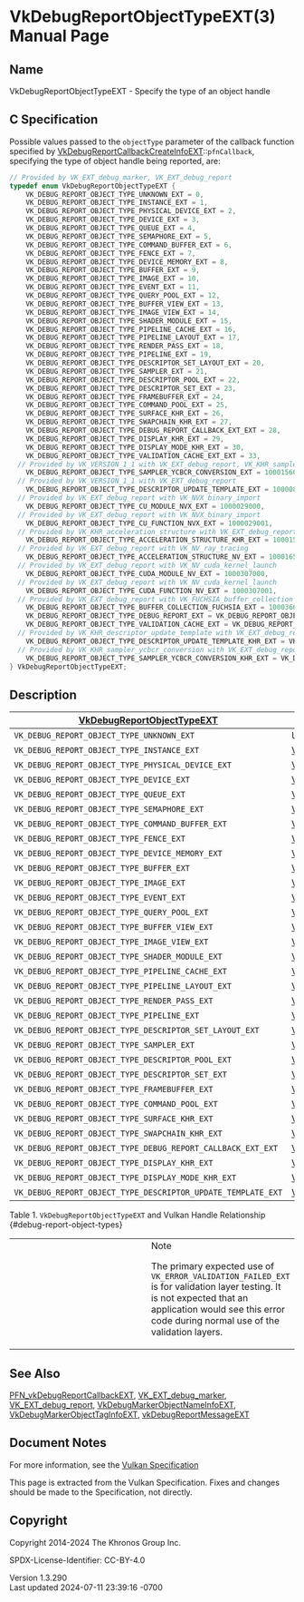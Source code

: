 # VkDebugReportObjectTypeEXT(3) Manual Page

## Name

VkDebugReportObjectTypeEXT - Specify the type of an object handle



## <a href="#_c_specification" class="anchor"></a>C Specification

Possible values passed to the `objectType` parameter of the callback
function specified by
[VkDebugReportCallbackCreateInfoEXT](https://registry.khronos.org/vulkan/specs/1.3-extensions/man/html/VkDebugReportCallbackCreateInfoEXT.html)::`pfnCallback`,
specifying the type of object handle being reported, are:

``` c
// Provided by VK_EXT_debug_marker, VK_EXT_debug_report
typedef enum VkDebugReportObjectTypeEXT {
    VK_DEBUG_REPORT_OBJECT_TYPE_UNKNOWN_EXT = 0,
    VK_DEBUG_REPORT_OBJECT_TYPE_INSTANCE_EXT = 1,
    VK_DEBUG_REPORT_OBJECT_TYPE_PHYSICAL_DEVICE_EXT = 2,
    VK_DEBUG_REPORT_OBJECT_TYPE_DEVICE_EXT = 3,
    VK_DEBUG_REPORT_OBJECT_TYPE_QUEUE_EXT = 4,
    VK_DEBUG_REPORT_OBJECT_TYPE_SEMAPHORE_EXT = 5,
    VK_DEBUG_REPORT_OBJECT_TYPE_COMMAND_BUFFER_EXT = 6,
    VK_DEBUG_REPORT_OBJECT_TYPE_FENCE_EXT = 7,
    VK_DEBUG_REPORT_OBJECT_TYPE_DEVICE_MEMORY_EXT = 8,
    VK_DEBUG_REPORT_OBJECT_TYPE_BUFFER_EXT = 9,
    VK_DEBUG_REPORT_OBJECT_TYPE_IMAGE_EXT = 10,
    VK_DEBUG_REPORT_OBJECT_TYPE_EVENT_EXT = 11,
    VK_DEBUG_REPORT_OBJECT_TYPE_QUERY_POOL_EXT = 12,
    VK_DEBUG_REPORT_OBJECT_TYPE_BUFFER_VIEW_EXT = 13,
    VK_DEBUG_REPORT_OBJECT_TYPE_IMAGE_VIEW_EXT = 14,
    VK_DEBUG_REPORT_OBJECT_TYPE_SHADER_MODULE_EXT = 15,
    VK_DEBUG_REPORT_OBJECT_TYPE_PIPELINE_CACHE_EXT = 16,
    VK_DEBUG_REPORT_OBJECT_TYPE_PIPELINE_LAYOUT_EXT = 17,
    VK_DEBUG_REPORT_OBJECT_TYPE_RENDER_PASS_EXT = 18,
    VK_DEBUG_REPORT_OBJECT_TYPE_PIPELINE_EXT = 19,
    VK_DEBUG_REPORT_OBJECT_TYPE_DESCRIPTOR_SET_LAYOUT_EXT = 20,
    VK_DEBUG_REPORT_OBJECT_TYPE_SAMPLER_EXT = 21,
    VK_DEBUG_REPORT_OBJECT_TYPE_DESCRIPTOR_POOL_EXT = 22,
    VK_DEBUG_REPORT_OBJECT_TYPE_DESCRIPTOR_SET_EXT = 23,
    VK_DEBUG_REPORT_OBJECT_TYPE_FRAMEBUFFER_EXT = 24,
    VK_DEBUG_REPORT_OBJECT_TYPE_COMMAND_POOL_EXT = 25,
    VK_DEBUG_REPORT_OBJECT_TYPE_SURFACE_KHR_EXT = 26,
    VK_DEBUG_REPORT_OBJECT_TYPE_SWAPCHAIN_KHR_EXT = 27,
    VK_DEBUG_REPORT_OBJECT_TYPE_DEBUG_REPORT_CALLBACK_EXT_EXT = 28,
    VK_DEBUG_REPORT_OBJECT_TYPE_DISPLAY_KHR_EXT = 29,
    VK_DEBUG_REPORT_OBJECT_TYPE_DISPLAY_MODE_KHR_EXT = 30,
    VK_DEBUG_REPORT_OBJECT_TYPE_VALIDATION_CACHE_EXT_EXT = 33,
  // Provided by VK_VERSION_1_1 with VK_EXT_debug_report, VK_KHR_sampler_ycbcr_conversion with VK_EXT_debug_report
    VK_DEBUG_REPORT_OBJECT_TYPE_SAMPLER_YCBCR_CONVERSION_EXT = 1000156000,
  // Provided by VK_VERSION_1_1 with VK_EXT_debug_report
    VK_DEBUG_REPORT_OBJECT_TYPE_DESCRIPTOR_UPDATE_TEMPLATE_EXT = 1000085000,
  // Provided by VK_EXT_debug_report with VK_NVX_binary_import
    VK_DEBUG_REPORT_OBJECT_TYPE_CU_MODULE_NVX_EXT = 1000029000,
  // Provided by VK_EXT_debug_report with VK_NVX_binary_import
    VK_DEBUG_REPORT_OBJECT_TYPE_CU_FUNCTION_NVX_EXT = 1000029001,
  // Provided by VK_KHR_acceleration_structure with VK_EXT_debug_report
    VK_DEBUG_REPORT_OBJECT_TYPE_ACCELERATION_STRUCTURE_KHR_EXT = 1000150000,
  // Provided by VK_EXT_debug_report with VK_NV_ray_tracing
    VK_DEBUG_REPORT_OBJECT_TYPE_ACCELERATION_STRUCTURE_NV_EXT = 1000165000,
  // Provided by VK_EXT_debug_report with VK_NV_cuda_kernel_launch
    VK_DEBUG_REPORT_OBJECT_TYPE_CUDA_MODULE_NV_EXT = 1000307000,
  // Provided by VK_EXT_debug_report with VK_NV_cuda_kernel_launch
    VK_DEBUG_REPORT_OBJECT_TYPE_CUDA_FUNCTION_NV_EXT = 1000307001,
  // Provided by VK_EXT_debug_report with VK_FUCHSIA_buffer_collection
    VK_DEBUG_REPORT_OBJECT_TYPE_BUFFER_COLLECTION_FUCHSIA_EXT = 1000366000,
    VK_DEBUG_REPORT_OBJECT_TYPE_DEBUG_REPORT_EXT = VK_DEBUG_REPORT_OBJECT_TYPE_DEBUG_REPORT_CALLBACK_EXT_EXT,
    VK_DEBUG_REPORT_OBJECT_TYPE_VALIDATION_CACHE_EXT = VK_DEBUG_REPORT_OBJECT_TYPE_VALIDATION_CACHE_EXT_EXT,
  // Provided by VK_KHR_descriptor_update_template with VK_EXT_debug_report
    VK_DEBUG_REPORT_OBJECT_TYPE_DESCRIPTOR_UPDATE_TEMPLATE_KHR_EXT = VK_DEBUG_REPORT_OBJECT_TYPE_DESCRIPTOR_UPDATE_TEMPLATE_EXT,
  // Provided by VK_KHR_sampler_ycbcr_conversion with VK_EXT_debug_report
    VK_DEBUG_REPORT_OBJECT_TYPE_SAMPLER_YCBCR_CONVERSION_KHR_EXT = VK_DEBUG_REPORT_OBJECT_TYPE_SAMPLER_YCBCR_CONVERSION_EXT,
} VkDebugReportObjectTypeEXT;
```

## <a href="#_description" class="anchor"></a>Description

| [VkDebugReportObjectTypeEXT](https://registry.khronos.org/vulkan/specs/1.3-extensions/man/html/VkDebugReportObjectTypeEXT.html) | Vulkan Handle Type |
|----|----|
| `VK_DEBUG_REPORT_OBJECT_TYPE_UNKNOWN_EXT` | Unknown/Undefined Handle |
| `VK_DEBUG_REPORT_OBJECT_TYPE_INSTANCE_EXT` | [VkInstance](https://registry.khronos.org/vulkan/specs/1.3-extensions/man/html/VkInstance.html) |
| `VK_DEBUG_REPORT_OBJECT_TYPE_PHYSICAL_DEVICE_EXT` | [VkPhysicalDevice](https://registry.khronos.org/vulkan/specs/1.3-extensions/man/html/VkPhysicalDevice.html) |
| `VK_DEBUG_REPORT_OBJECT_TYPE_DEVICE_EXT` | [VkDevice](https://registry.khronos.org/vulkan/specs/1.3-extensions/man/html/VkDevice.html) |
| `VK_DEBUG_REPORT_OBJECT_TYPE_QUEUE_EXT` | [VkQueue](https://registry.khronos.org/vulkan/specs/1.3-extensions/man/html/VkQueue.html) |
| `VK_DEBUG_REPORT_OBJECT_TYPE_SEMAPHORE_EXT` | [VkSemaphore](https://registry.khronos.org/vulkan/specs/1.3-extensions/man/html/VkSemaphore.html) |
| `VK_DEBUG_REPORT_OBJECT_TYPE_COMMAND_BUFFER_EXT` | [VkCommandBuffer](https://registry.khronos.org/vulkan/specs/1.3-extensions/man/html/VkCommandBuffer.html) |
| `VK_DEBUG_REPORT_OBJECT_TYPE_FENCE_EXT` | [VkFence](https://registry.khronos.org/vulkan/specs/1.3-extensions/man/html/VkFence.html) |
| `VK_DEBUG_REPORT_OBJECT_TYPE_DEVICE_MEMORY_EXT` | [VkDeviceMemory](https://registry.khronos.org/vulkan/specs/1.3-extensions/man/html/VkDeviceMemory.html) |
| `VK_DEBUG_REPORT_OBJECT_TYPE_BUFFER_EXT` | [VkBuffer](https://registry.khronos.org/vulkan/specs/1.3-extensions/man/html/VkBuffer.html) |
| `VK_DEBUG_REPORT_OBJECT_TYPE_IMAGE_EXT` | [VkImage](https://registry.khronos.org/vulkan/specs/1.3-extensions/man/html/VkImage.html) |
| `VK_DEBUG_REPORT_OBJECT_TYPE_EVENT_EXT` | [VkEvent](https://registry.khronos.org/vulkan/specs/1.3-extensions/man/html/VkEvent.html) |
| `VK_DEBUG_REPORT_OBJECT_TYPE_QUERY_POOL_EXT` | [VkQueryPool](https://registry.khronos.org/vulkan/specs/1.3-extensions/man/html/VkQueryPool.html) |
| `VK_DEBUG_REPORT_OBJECT_TYPE_BUFFER_VIEW_EXT` | [VkBufferView](https://registry.khronos.org/vulkan/specs/1.3-extensions/man/html/VkBufferView.html) |
| `VK_DEBUG_REPORT_OBJECT_TYPE_IMAGE_VIEW_EXT` | [VkImageView](https://registry.khronos.org/vulkan/specs/1.3-extensions/man/html/VkImageView.html) |
| `VK_DEBUG_REPORT_OBJECT_TYPE_SHADER_MODULE_EXT` | [VkShaderModule](https://registry.khronos.org/vulkan/specs/1.3-extensions/man/html/VkShaderModule.html) |
| `VK_DEBUG_REPORT_OBJECT_TYPE_PIPELINE_CACHE_EXT` | [VkPipelineCache](https://registry.khronos.org/vulkan/specs/1.3-extensions/man/html/VkPipelineCache.html) |
| `VK_DEBUG_REPORT_OBJECT_TYPE_PIPELINE_LAYOUT_EXT` | [VkPipelineLayout](https://registry.khronos.org/vulkan/specs/1.3-extensions/man/html/VkPipelineLayout.html) |
| `VK_DEBUG_REPORT_OBJECT_TYPE_RENDER_PASS_EXT` | [VkRenderPass](https://registry.khronos.org/vulkan/specs/1.3-extensions/man/html/VkRenderPass.html) |
| `VK_DEBUG_REPORT_OBJECT_TYPE_PIPELINE_EXT` | [VkPipeline](https://registry.khronos.org/vulkan/specs/1.3-extensions/man/html/VkPipeline.html) |
| `VK_DEBUG_REPORT_OBJECT_TYPE_DESCRIPTOR_SET_LAYOUT_EXT` | [VkDescriptorSetLayout](https://registry.khronos.org/vulkan/specs/1.3-extensions/man/html/VkDescriptorSetLayout.html) |
| `VK_DEBUG_REPORT_OBJECT_TYPE_SAMPLER_EXT` | [VkSampler](https://registry.khronos.org/vulkan/specs/1.3-extensions/man/html/VkSampler.html) |
| `VK_DEBUG_REPORT_OBJECT_TYPE_DESCRIPTOR_POOL_EXT` | [VkDescriptorPool](https://registry.khronos.org/vulkan/specs/1.3-extensions/man/html/VkDescriptorPool.html) |
| `VK_DEBUG_REPORT_OBJECT_TYPE_DESCRIPTOR_SET_EXT` | [VkDescriptorSet](https://registry.khronos.org/vulkan/specs/1.3-extensions/man/html/VkDescriptorSet.html) |
| `VK_DEBUG_REPORT_OBJECT_TYPE_FRAMEBUFFER_EXT` | [VkFramebuffer](https://registry.khronos.org/vulkan/specs/1.3-extensions/man/html/VkFramebuffer.html) |
| `VK_DEBUG_REPORT_OBJECT_TYPE_COMMAND_POOL_EXT` | [VkCommandPool](https://registry.khronos.org/vulkan/specs/1.3-extensions/man/html/VkCommandPool.html) |
| `VK_DEBUG_REPORT_OBJECT_TYPE_SURFACE_KHR_EXT` | [VkSurfaceKHR](https://registry.khronos.org/vulkan/specs/1.3-extensions/man/html/VkSurfaceKHR.html) |
| `VK_DEBUG_REPORT_OBJECT_TYPE_SWAPCHAIN_KHR_EXT` | [VkSwapchainKHR](https://registry.khronos.org/vulkan/specs/1.3-extensions/man/html/VkSwapchainKHR.html) |
| `VK_DEBUG_REPORT_OBJECT_TYPE_DEBUG_REPORT_CALLBACK_EXT_EXT` | [VkDebugReportCallbackEXT](https://registry.khronos.org/vulkan/specs/1.3-extensions/man/html/VkDebugReportCallbackEXT.html) |
| `VK_DEBUG_REPORT_OBJECT_TYPE_DISPLAY_KHR_EXT` | [VkDisplayKHR](https://registry.khronos.org/vulkan/specs/1.3-extensions/man/html/VkDisplayKHR.html) |
| `VK_DEBUG_REPORT_OBJECT_TYPE_DISPLAY_MODE_KHR_EXT` | [VkDisplayModeKHR](https://registry.khronos.org/vulkan/specs/1.3-extensions/man/html/VkDisplayModeKHR.html) |
| `VK_DEBUG_REPORT_OBJECT_TYPE_DESCRIPTOR_UPDATE_TEMPLATE_EXT` | [VkDescriptorUpdateTemplate](https://registry.khronos.org/vulkan/specs/1.3-extensions/man/html/VkDescriptorUpdateTemplate.html) |

Table 1. `VkDebugReportObjectTypeEXT` and Vulkan Handle Relationship
{#debug-report-object-types}

<table>
<colgroup>
<col style="width: 50%" />
<col style="width: 50%" />
</colgroup>
<tbody>
<tr>
<td class="icon"><em></em></td>
<td class="content">Note
<p>The primary expected use of
<code>VK_ERROR_VALIDATION_FAILED_EXT</code> is for validation layer
testing. It is not expected that an application would see this error
code during normal use of the validation layers.</p></td>
</tr>
</tbody>
</table>

## <a href="#_see_also" class="anchor"></a>See Also

[PFN_vkDebugReportCallbackEXT](https://registry.khronos.org/vulkan/specs/1.3-extensions/man/html/PFN_vkDebugReportCallbackEXT.html),
[VK_EXT_debug_marker](https://registry.khronos.org/vulkan/specs/1.3-extensions/man/html/VK_EXT_debug_marker.html),
[VK_EXT_debug_report](https://registry.khronos.org/vulkan/specs/1.3-extensions/man/html/VK_EXT_debug_report.html),
[VkDebugMarkerObjectNameInfoEXT](https://registry.khronos.org/vulkan/specs/1.3-extensions/man/html/VkDebugMarkerObjectNameInfoEXT.html),
[VkDebugMarkerObjectTagInfoEXT](https://registry.khronos.org/vulkan/specs/1.3-extensions/man/html/VkDebugMarkerObjectTagInfoEXT.html),
[vkDebugReportMessageEXT](https://registry.khronos.org/vulkan/specs/1.3-extensions/man/html/vkDebugReportMessageEXT.html)

## <a href="#_document_notes" class="anchor"></a>Document Notes

For more information, see the <a
href="https://registry.khronos.org/vulkan/specs/1.3-extensions/html/vkspec.html#VkDebugReportObjectTypeEXT"
target="_blank" rel="noopener">Vulkan Specification</a>

This page is extracted from the Vulkan Specification. Fixes and changes
should be made to the Specification, not directly.

## <a href="#_copyright" class="anchor"></a>Copyright

Copyright 2014-2024 The Khronos Group Inc.

SPDX-License-Identifier: CC-BY-4.0

Version 1.3.290  
Last updated 2024-07-11 23:39:16 -0700
